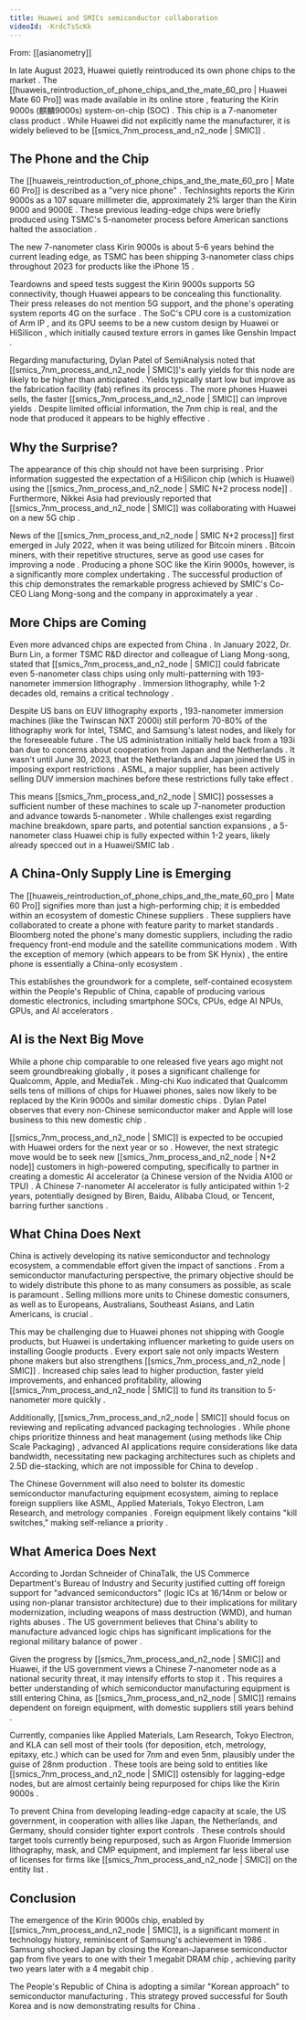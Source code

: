 ```yaml
---
title: Huawei and SMICs semiconductor collaboration
videoId: -KrdcTsScKk
---
```


From: [[asianometry]] <br/> 

In late August 2023, Huawei quietly reintroduced its own phone chips to the market <a class="yt-timestamp" data-t="00:00:02"></a>. The [[huaweis_reintroduction_of_phone_chips_and_the_mate_60_pro | Huawei Mate 60 Pro]] was made available in its online store <a class="yt-timestamp" data-t="00:00:10"></a>, featuring the Kirin 9000s (麒麟9000s) system-on-chip (SOC) <a class="yt-timestamp" data-t="00:00:16"></a>. This chip is a 7-nanometer class product <a class="yt-timestamp" data-t="00:00:19"></a>. While Huawei did not explicitly name the manufacturer, it is widely believed to be [[smics_7nm_process_and_n2_node | SMIC]] <a class="yt-timestamp" data-t="00:00:23"></a>.

## The Phone and the Chip

The [[huaweis_reintroduction_of_phone_chips_and_the_mate_60_pro | Mate 60 Pro]] is described as a "very nice phone" <a class="yt-timestamp" data-t="00:01:38"></a>. TechInsights reports the Kirin 9000s as a 107 square millimeter die, approximately 2% larger than the Kirin 9000 and 9000E <a class="yt-timestamp" data-t="00:01:40"></a>. These previous leading-edge chips were briefly produced using TSMC's 5-nanometer process before American sanctions halted the association <a class="yt-timestamp" data-t="00:01:54"></a>.

The new 7-nanometer class Kirin 9000s is about 5-6 years behind the current leading edge, as TSMC has been shipping 3-nanometer class chips throughout 2023 for products like the iPhone 15 <a class="yt-timestamp" data-t="00:02:03"></a>.

Teardowns and speed tests suggest the Kirin 9000s supports 5G connectivity, though Huawei appears to be concealing this functionality. Their press releases do not mention 5G support, and the phone's operating system reports 4G on the surface <a class="yt-timestamp" data-t="00:02:15"></a>. The SoC's CPU core is a customization of Arm IP <a class="yt-timestamp" data-t="00:02:49"></a>, and its GPU seems to be a new custom design by Huawei or HiSilicon <a class="yt-timestamp" data-t="00:02:55"></a>, which initially caused texture errors in games like Genshin Impact <a class="yt-timestamp" data-t="00:02:58"></a>.

Regarding manufacturing, Dylan Patel of SemiAnalysis noted that [[smics_7nm_process_and_n2_node | SMIC]]'s early yields for this node are likely to be higher than anticipated <a class="yt-timestamp" data-t="00:03:06"></a>. Yields typically start low but improve as the fabrication facility (fab) refines its process <a class="yt-timestamp" data-t="00:03:17"></a>. The more phones Huawei sells, the faster [[smics_7nm_process_and_n2_node | SMIC]] can improve yields <a class="yt-timestamp" data-t="00:03:26"></a>. Despite limited official information, the 7nm chip is real, and the node that produced it appears to be highly effective <a class="yt-timestamp" data-t="00:03:31"></a>.

## Why the Surprise?

The appearance of this chip should not have been surprising <a class="yt-timestamp" data-t="00:03:48"></a>. Prior information suggested the expectation of a HiSilicon chip (which is Huawei) using the [[smics_7nm_process_and_n2_node | SMIC N+2 process node]] <a class="yt-timestamp" data-t="00:03:52"></a>. Furthermore, Nikkei Asia had previously reported that [[smics_7nm_process_and_n2_node | SMIC]] was collaborating with Huawei on a new 5G chip <a class="yt-timestamp" data-t="00:04:11"></a>.

News of the [[smics_7nm_process_and_n2_node | SMIC N+2 process]] first emerged in July 2022, when it was being utilized for Bitcoin miners <a class="yt-timestamp" data-t="00:04:20"></a>. Bitcoin miners, with their repetitive structures, serve as good use cases for improving a node <a class="yt-timestamp" data-t="00:04:29"></a>. Producing a phone SOC like the Kirin 9000s, however, is a significantly more complex undertaking <a class="yt-timestamp" data-t="00:04:36"></a>. The successful production of this chip demonstrates the remarkable progress achieved by SMIC's Co-CEO Liang Mong-song and the company in approximately a year <a class="yt-timestamp" data-t="00:04:41"></a>.

## More Chips are Coming

Even more advanced chips are expected from China <a class="yt-timestamp" data-t="00:04:54"></a>. In January 2022, Dr. Burn Lin, a former TSMC R&D director and colleague of Liang Mong-song, stated that [[smics_7nm_process_and_n2_node | SMIC]] could fabricate even 5-nanometer class chips using only multi-patterning with 193-nanometer immersion lithography <a class="yt-timestamp" data-t="00:04:58"></a>. Immersion lithography, while 1-2 decades old, remains a critical technology <a class="yt-timestamp" data-t="00:05:15"></a>.

Despite US bans on EUV lithography exports <a class="yt-timestamp" data-t="00:05:26"></a>, 193-nanometer immersion machines (like the Twinscan NXT 2000i) still perform 70-80% of the lithography work for Intel, TSMC, and Samsung's latest nodes, and likely for the foreseeable future <a class="yt-timestamp" data-t="00:05:42"></a>. The US administration initially held back from a 193i ban due to concerns about cooperation from Japan and the Netherlands <a class="yt-timestamp" data-t="00:05:58"></a>. It wasn't until June 30, 2023, that the Netherlands and Japan joined the US in imposing export restrictions <a class="yt-timestamp" data-t="00:06:09"></a>. ASML, a major supplier, has been actively selling DUV immersion machines before these restrictions fully take effect <a class="yt-timestamp" data-t="00:06:17"></a>.

This means [[smics_7nm_process_and_n2_node | SMIC]] possesses a sufficient number of these machines to scale up 7-nanometer production and advance towards 5-nanometer <a class="yt-timestamp" data-t="00:06:25"></a>. While challenges exist regarding machine breakdown, spare parts, and potential sanction expansions <a class="yt-timestamp" data-t="00:06:33"></a>, a 5-nanometer class Huawei chip is fully expected within 1-2 years, likely already specced out in a Huawei/SMIC lab <a class="yt-timestamp" data-t="00:06:40"></a>.

## A China-Only Supply Line is Emerging

The [[huaweis_reintroduction_of_phone_chips_and_the_mate_60_pro | Mate 60 Pro]] signifies more than just a high-performing chip; it is embedded within an ecosystem of domestic Chinese suppliers <a class="yt-timestamp" data-t="00:06:58"></a>. These suppliers have collaborated to create a phone with feature parity to market standards <a class="yt-timestamp" data-t="00:07:01"></a>. Bloomberg noted the phone's many domestic suppliers, including the radio frequency front-end module and the satellite communications modem <a class="yt-timestamp" data-t="00:07:10"></a>. With the exception of memory (which appears to be from SK Hynix) <a class="yt-timestamp" data-t="00:07:20"></a>, the entire phone is essentially a China-only ecosystem <a class="yt-timestamp" data-t="00:07:25"></a>.

This establishes the groundwork for a complete, self-contained ecosystem within the People's Republic of China, capable of producing various domestic electronics, including smartphone SOCs, CPUs, edge AI NPUs, GPUs, and AI accelerators <a class="yt-timestamp" data-t="00:07:31"></a>.

## AI is the Next Big Move

While a phone chip comparable to one released five years ago might not seem groundbreaking globally <a class="yt-timestamp" data-t="00:07:49"></a>, it poses a significant challenge for Qualcomm, Apple, and MediaTek <a class="yt-timestamp" data-t="00:07:54"></a>. Ming-chi Kuo indicated that Qualcomm sells tens of millions of chips for Huawei phones, sales now likely to be replaced by the Kirin 9000s and similar domestic chips <a class="yt-timestamp" data-t="00:07:58"></a>. Dylan Patel observes that every non-Chinese semiconductor maker and Apple will lose business to this new domestic chip <a class="yt-timestamp" data-t="00:08:08"></a>.

[[smics_7nm_process_and_n2_node | SMIC]] is expected to be occupied with Huawei orders for the next year or so <a class="yt-timestamp" data-t="00:08:18"></a>. However, the next strategic move would be to seek new [[smics_7nm_process_and_n2_node | N+2 node]] customers in high-powered computing, specifically to partner in creating a domestic AI accelerator (a Chinese version of the Nvidia A100 or TPU) <a class="yt-timestamp" data-t="00:08:23"></a>. A Chinese 7-nanometer AI accelerator is fully anticipated within 1-2 years, potentially designed by Biren, Baidu, Alibaba Cloud, or Tencent, barring further sanctions <a class="yt-timestamp" data-t="00:08:38"></a>.

## What China Does Next

China is actively developing its native semiconductor and technology ecosystem, a commendable effort given the impact of sanctions <a class="yt-timestamp" data-t="00:08:55"></a>. From a semiconductor manufacturing perspective, the primary objective should be to widely distribute this phone to as many consumers as possible, as scale is paramount <a class="yt-timestamp" data-t="00:09:05"></a>. Selling millions more units to Chinese domestic consumers, as well as to Europeans, Australians, Southeast Asians, and Latin Americans, is crucial <a class="yt-timestamp" data-t="00:09:14"></a>.

This may be challenging due to Huawei phones not shipping with Google products, but Huawei is undertaking influencer marketing to guide users on installing Google products <a class="yt-timestamp" data-t="00:09:27"></a>. Every export sale not only impacts Western phone makers but also strengthens [[smics_7nm_process_and_n2_node | SMIC]] <a class="yt-timestamp" data-t="00:09:39"></a>. Increased chip sales lead to higher production, faster yield improvements, and enhanced profitability, allowing [[smics_7nm_process_and_n2_node | SMIC]] to fund its transition to 5-nanometer more quickly <a class="yt-timestamp" data-t="00:09:46"></a>.

Additionally, [[smics_7nm_process_and_n2_node | SMIC]] should focus on reviewing and replicating advanced packaging technologies <a class="yt-timestamp" data-t="00:09:57"></a>. While phone chips prioritize thinness and heat management (using methods like Chip Scale Packaging) <a class="yt-timestamp" data-t="00:10:03"></a>, advanced AI applications require considerations like data bandwidth, necessitating new packaging architectures such as chiplets and 2.5D die-stacking, which are not impossible for China to develop <a class="yt-timestamp" data-t="00:10:09"></a>.

The Chinese Government will also need to bolster its domestic semiconductor manufacturing equipment ecosystem, aiming to replace foreign suppliers like ASML, Applied Materials, Tokyo Electron, Lam Research, and metrology companies <a class="yt-timestamp" data-t="00:10:24"></a>. Foreign equipment likely contains "kill switches," making self-reliance a priority <a class="yt-timestamp" data-t="00:10:36"></a>.

## What America Does Next

According to Jordan Schneider of ChinaTalk, the US Commerce Department's Bureau of Industry and Security justified cutting off foreign support for "advanced semiconductors" (logic ICs at 16/14nm or below or using non-planar transistor architecture) due to their implications for military modernization, including weapons of mass destruction (WMD), and human rights abuses <a class="yt-timestamp" data-t="00:11:01"></a>. The US government believes that China's ability to manufacture advanced logic chips has significant implications for the regional military balance of power <a class="yt-timestamp" data-t="00:11:37"></a>.

Given the progress by [[smics_7nm_process_and_n2_node | SMIC]] and Huawei, if the US government views a Chinese 7-nanometer node as a national security threat, it may intensify efforts to stop it <a class="yt-timestamp" data-t="00:11:49"></a>. This requires a better understanding of which semiconductor manufacturing equipment is still entering China, as [[smics_7nm_process_and_n2_node | SMIC]] remains dependent on foreign equipment, with domestic suppliers still years behind <a class="yt-timestamp" data-t="00:12:03"></a>.

Currently, companies like Applied Materials, Lam Research, Tokyo Electron, and KLA can sell most of their tools (for deposition, etch, metrology, epitaxy, etc.) which can be used for 7nm and even 5nm, plausibly under the guise of 28nm production <a class="yt-timestamp" data-t="00:12:16"></a>. These tools are being sold to entities like [[smics_7nm_process_and_n2_node | SMIC]] ostensibly for lagging-edge nodes, but are almost certainly being repurposed for chips like the Kirin 9000s <a class="yt-timestamp" data-t="00:12:35"></a>.

To prevent China from developing leading-edge capacity at scale, the US government, in cooperation with allies like Japan, the Netherlands, and Germany, should consider tighter export controls <a class="yt-timestamp" data-t="00:12:47"></a>. These controls should target tools currently being repurposed, such as Argon Fluoride Immersion lithography, mask, and CMP equipment, and implement far less liberal use of licenses for firms like [[smics_7nm_process_and_n2_node | SMIC]] on the entity list <a class="yt-timestamp" data-t="00:12:58"></a>.

## Conclusion

The emergence of the Kirin 9000s chip, enabled by [[smics_7nm_process_and_n2_node | SMIC]], is a significant moment in technology history, reminiscent of Samsung's achievement in 1986 <a class="yt-timestamp" data-t="00:13:43"></a>. Samsung shocked Japan by closing the Korean-Japanese semiconductor gap from five years to one with their 1 megabit DRAM chip <a class="yt-timestamp" data-t="00:13:18"></a>, achieving parity two years later with a 4 megabit chip <a class="yt-timestamp" data-t="00:13:31"></a>.

The People's Republic of China is adopting a similar "Korean approach" to semiconductor manufacturing <a class="yt-timestamp" data-t="00:13:54"></a>. This strategy proved successful for South Korea and is now demonstrating results for China <a class="yt-timestamp" data-t="00:13:58"></a>.
